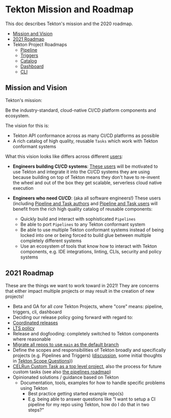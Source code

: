 # Tekton Mission and Roadmap

This doc describes Tekton's mission and the 2020 roadmap.

- [Mission and Vision](#mission-and-vision)
- [2021 Roadmap](#2021-roadmap)
- Tekton Project Roadmaps
  - [Pipeline](https://github.com/tektoncd/pipeline/blob/main/roadmap.md)
  - [Triggers](https://github.com/tektoncd/triggers/blob/main/roadmap.md)
  - [Catalog](https://github.com/tektoncd/catalog/blob/master/roadmap.md)
  - [Dashboard](https://github.com/tektoncd/dashboard/blob/main/roadmap.md)
  - [CLI](https://github.com/tektoncd/cli/blob/main/ROADMAP.md)

## Mission and Vision

Tekton's mission:

  Be the industry-standard, cloud-native CI/CD platform components and ecosystem.

The vision for this is:

* Tekton API conformance across as many CI/CD platforms as possible
* A rich catalog of high quality, reusable `Tasks` which work with Tekton conformant systems

What this vision looks like differs across different [users](user-profiles.md):

* **Engineers building CI/CD systems**: [These users](user-profiles.md#3-platform-builder)
  will be motivated to use Tekton and integrate it into the CI/CD systems they are using
  because building on top of Tekton means they don't have to re-invent the wheel and out
  of the box they get scalable, serverless cloud native execution
* **Engineers who need CI/CD**: (aka all software engineers!) These users
  (including [Pipeline and Task authors](user-profiles.md#2-pipeline-and-task-authors)
  and [Pipeline and Task users](user-profiles.md#2-pipeline-and-task-users)
  will benefit from the rich high quality catalog of reusable components:

  * Quickly build and interact with sophisticated `Pipelines`
  * Be able to port `Pipelines` to any Tekton conformant system
  * Be able to use multiple Tekton conformant systems instead of being locked into one
    or being forced to build glue between multiple completely different systems
  * Use an ecosystem of tools that know how to interact with Tekton components, e.g.
    IDE integrations, linting, CLIs, security and policy systems

## 2021 Roadmap

These are the things we want to work toward in 2021! They are concerns that either impact multiple projects or may
result in the creation of new projects!

*  Beta and GA for all _core_ Tekton Projects, where "core" means: pipeline, triggers, cli, dashboard
*  Deciding our release policy going forward with regard to:
  * [Coordinated releases](https://github.com/tektoncd/plumbing/issues/413)
  * [LTS policy](https://github.com/tektoncd/pipeline/issues/2746)
* Release and dogfooding: completely switched to Tekton components where reasonable
* [Migrate all repos to use `main` as the default branch](https://github.com/tektoncd/plumbing/issues/681)
* Define the scopes and responsibilities of Tekton broadly and specifically projects (e.g. Pipelines and Triggers)
  ([discussion](https://github.com/tektoncd/pipeline/issues/2298#issuecomment-724755790),
  some initial thoughts in [Tekton Scope Questions](https://docs.google.com/document/d/1azKp-OimMqVYSwUKoPpFQ5A0QtpE4ZbL5_E12IO-gpI/edit)))
* [CELRun Custom Task as a top level project](https://github.com/tektoncd/community/issues/304),
  also the process for future custom tasks (see also
  [the pipelines roadmap](https://github.com/tektoncd/pipeline/blob/master/roadmap.md))
* Opinionated solutions / guidance based on Tekton
  * Documentation, tools, examples for how to handle specific problems using Tekton
    * Best practice getting started example repo(s)
    * E.g. being able to answer questions like “I want to setup a CI pipeline for my repo using Tekton,
      how do I do that in two steps?”

